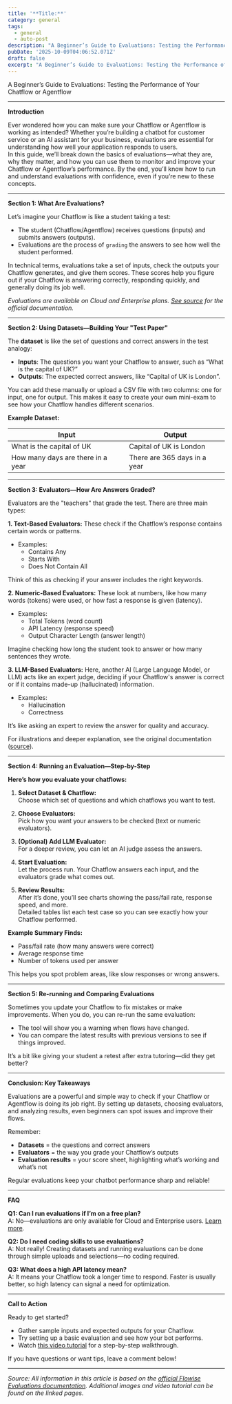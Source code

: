 ```yaml
---
title: '**Title:**'
category: general
tags:
  - general
  - auto-post
description: "A Beginner’s Guide to Evaluations: Testing the Performance of Your Chatflow or Agentflow"
pubDate: '2025-10-09T04:06:52.071Z'
draft: false
excerpt: "A Beginner’s Guide to Evaluations: Testing the Performance of Your Chatflow or Agentflow"
---
```


A Beginner’s Guide to Evaluations: Testing the Performance of Your Chatflow or Agentflow

---

**Introduction**

Ever wondered how you can make sure your Chatflow or Agentflow is working as intended? Whether you’re building a chatbot for customer service or an AI assistant for your business, evaluations are essential for understanding how well your application responds to users.  
In this guide, we’ll break down the basics of evaluations—what they are, why they matter, and how you can use them to monitor and improve your Chatflow or Agentflow’s performance. By the end, you’ll know how to run and understand evaluations with confidence, even if you’re new to these concepts.

---

**Section 1: What Are Evaluations?**

Let’s imagine your Chatflow is like a student taking a test:  
- The student (Chatflow/Agentflow) receives questions (inputs) and submits answers (outputs).
- Evaluations are the process of `grading` the answers to see how well the student performed.

In technical terms, evaluations take a set of inputs, check the outputs your Chatflow generates, and give them scores. These scores help you figure out if your Chatflow is answering correctly, responding quickly, and generally doing its job well.

*Evaluations are available on Cloud and Enterprise plans. [See source](https://docs.flowiseai.com/evaluations) for the official documentation.*

---

**Section 2: Using Datasets—Building Your "Test Paper"**

The **dataset** is like the set of questions and correct answers in the test analogy:
- **Inputs**: The questions you want your Chatflow to answer, such as “What is the capital of UK?”
- **Outputs**: The expected correct answers, like “Capital of UK is London”.

You can add these manually or upload a CSV file with two columns: one for input, one for output. This makes it easy to create your own mini-exam to see how your Chatflow handles different scenarios.

**Example Dataset:**

| Input                             | Output                       |
| --------------------------------- | ---------------------------- |
| What is the capital of UK         | Capital of UK is London      |
| How many days are there in a year | There are 365 days in a year |


---

**Section 3: Evaluators—How Are Answers Graded?**

Evaluators are the "teachers" that grade the test. There are three main types:

**1. Text-Based Evaluators:**
These check if the Chatflow’s response contains certain words or patterns.  
- Examples:  
   - Contains Any  
   - Starts With  
   - Does Not Contain All

Think of this as checking if your answer includes the right keywords.

**2. Numeric-Based Evaluators:**
These look at numbers, like how many words (tokens) were used, or how fast a response is given (latency).
- Examples:
   - Total Tokens (word count)
   - API Latency (response speed)
   - Output Character Length (answer length)

Imagine checking how long the student took to answer or how many sentences they wrote.

**3. LLM-Based Evaluators:**
Here, another AI (Large Language Model, or LLM) acts like an expert judge, deciding if your Chatflow's answer is correct or if it contains made-up (hallucinated) information.

- Examples:
  - Hallucination
  - Correctness

It’s like asking an expert to review the answer for quality and accuracy.

For illustrations and deeper explanation, see the original documentation ([source](https://docs.flowiseai.com/evaluations)).


---

**Section 4: Running an Evaluation—Step-by-Step**

**Here’s how you evaluate your chatflows:**

1. **Select Dataset & Chatflow:**  
   Choose which set of questions and which chatflows you want to test.

2. **Choose Evaluators:**  
   Pick how you want your answers to be checked (text or numeric evaluators).

3. **(Optional) Add LLM Evaluator:**  
   For a deeper review, you can let an AI judge assess the answers.

4. **Start Evaluation:**  
   Let the process run. Your Chatflow answers each input, and the evaluators grade what comes out.

5. **Review Results:**  
   After it’s done, you’ll see charts showing the pass/fail rate, response speed, and more.  
   Detailed tables list each test case so you can see exactly how your Chatflow performed.

**Example Summary Finds:**
- Pass/fail rate (how many answers were correct)
- Average response time
- Number of tokens used per answer

This helps you spot problem areas, like slow responses or wrong answers.

---

**Section 5: Re-running and Comparing Evaluations**

Sometimes you update your Chatflow to fix mistakes or make improvements. When you do, you can re-run the same evaluation:
- The tool will show you a warning when flows have changed.
- You can compare the latest results with previous versions to see if things improved.

It’s a bit like giving your student a retest after extra tutoring—did they get better?

---

**Conclusion: Key Takeaways**

Evaluations are a powerful and simple way to check if your Chatflow or Agentflow is doing its job right. By setting up datasets, choosing evaluators, and analyzing results, even beginners can spot issues and improve their flows.

Remember:
- **Datasets** = the questions and correct answers
- **Evaluators** = the way you grade your Chatflow’s outputs
- **Evaluation results** = your score sheet, highlighting what’s working and what’s not

Regular evaluations keep your chatbot performance sharp and reliable!


---

**FAQ**

**Q1: Can I run evaluations if I’m on a free plan?**  
A: No—evaluations are only available for Cloud and Enterprise users. [Learn more](https://docs.flowiseai.com/evaluations).

**Q2: Do I need coding skills to use evaluations?**  
A: Not really! Creating datasets and running evaluations can be done through simple uploads and selections—no coding required.

**Q3: What does a high API latency mean?**  
A: It means your Chatflow took a longer time to respond. Faster is usually better, so high latency can signal a need for optimization.

---

**Call to Action**

Ready to get started?  
- Gather sample inputs and expected outputs for your Chatflow.
- Try setting up a basic evaluation and see how your bot performs.
- Watch [this video tutorial](https://youtu.be/kgUttHMkGFg?si=3rLplEp_0TI0p6UV&t=486) for a step-by-step walkthrough.

If you have questions or want tips, leave a comment below!

---

*Source: All information in this article is based on the [official Flowise Evaluations documentation](https://docs.flowiseai.com/evaluations). Additional images and video tutorial can be found on the linked pages.*